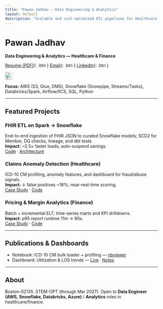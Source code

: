 ```yaml
---
title: "Pawan Jadhav — Data Engineering & Analytics"
layout: default
description: "Scalable and cost-optimized ETL pipelines for Healthcare & Finance."
---
```


# Pawan Jadhav
**Data Engineering & Analytics — Healthcare & Finance**

[Resume (PDF)](/assets/Pawan_Jadhav_Resume.pdf){: .btn } 
[Email](mailto:contact@pawanjadhav.cloud){: .btn }
[LinkedIn](https://www.linkedin.com/in/){: .btn }

<p>
  <a href="https://github.com/<your-username>" aria-label="GitHub" target="_blank" rel="noopener">
    <img src="/assets/github.svg" alt="GitHub" width="24" height="24" />
  </a>
</p>

**Focus:** AWS (S3, Glue, DMS), Snowflake (Snowpipe, Streams/Tasks), Databricks/Spark, Airflow/IICS, SQL, Python

---

## Featured Projects

### FHIR ETL on Spark → Snowflake
End-to-end ingestion of FHIR JSON to curated Snowflake models; SCD2 for Member, DQ checks, lineage, and dbt tests.  
**Impact:** ~2.5× faster loads; auto-suspend savings.  
[Code](https://github.com/<repo-fhir>) · [Architecture](/assets/diagrams/fhir_snowflake.png)

### Claims Anomaly Detection (Healthcare)
ICD-10 CM profiling, anomaly features, and dashboard for fraud/abuse signals.  
**Impact:** ↓ false positives ~18%; near-real-time scoring.  
[Case Study](/projects/healthcare-claims/) · [Code](https://github.com/<repo-claims>)

### Pricing & Margin Analytics (Finance)
Batch + incremental ELT; time-series marts and KPI drilldowns.  
**Impact:** p95 report runtime 11m → 90s.  
[Case Study](/projects/finance-fraud/) · [Code](https://github.com/<repo-pricing>)

---

## Publications & Dashboards
- Notebook: ICD-10 CM bulk loader + profiling — [nbviewer](https://nbviewer.org/...)  
- Dashboard: Utilization & LOS trends — [Live](https://lookerstudio.google.com/...) · [Notes](/blog/los-trends.md)

---

## About
Boston-02135. STEM-OPT (through Mar 2027). Open to **Data Engineer (AWS, Snowflake, Databricks, Azure)** / **Analytics** roles in healthcare/finance.
